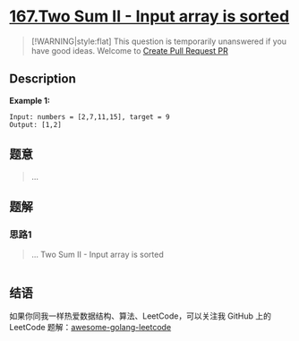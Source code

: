 # [167.Two Sum II - Input array is sorted][title]

> [!WARNING|style:flat]
> This question is temporarily unanswered if you have good ideas. Welcome to [Create Pull Request PR](https://github.com/kylesliu/awesome-golang-leetcode)

## Description

**Example 1:**

```
Input: numbers = [2,7,11,15], target = 9
Output: [1,2]
```

## 题意
> ...

## 题解

### 思路1
> ...
Two Sum II - Input array is sorted
```go
```


## 结语

如果你同我一样热爱数据结构、算法、LeetCode，可以关注我 GitHub 上的 LeetCode 题解：[awesome-golang-leetcode][me]

[title]: https://leetcode.com/problems/two-sum-ii-input-array-is-sorted/
[me]: https://github.com/kylesliu/awesome-golang-leetcode

